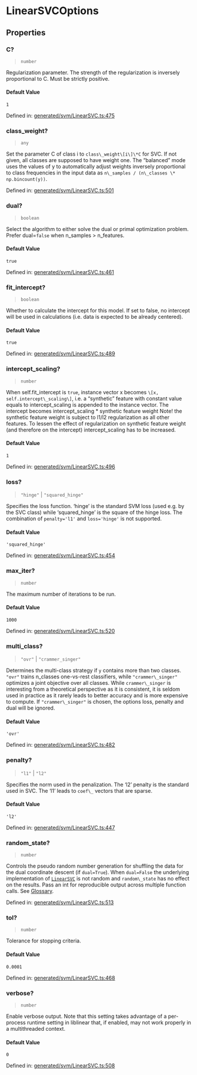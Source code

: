 # LinearSVCOptions

## Properties

### C?

> `number`

Regularization parameter. The strength of the regularization is inversely proportional to C. Must be strictly positive.

#### Default Value

`1`

Defined in:  [generated/svm/LinearSVC.ts:475](https://github.com/transitive-bullshit/scikit-learn-ts/blob/122b3c0/packages/sklearn/src/generated/svm/LinearSVC.ts#L475)

### class\_weight?

> `any`

Set the parameter C of class i to `class\_weight\[i\]\*C` for SVC. If not given, all classes are supposed to have weight one. The “balanced” mode uses the values of y to automatically adjust weights inversely proportional to class frequencies in the input data as `n\_samples / (n\_classes \* np.bincount(y))`.

Defined in:  [generated/svm/LinearSVC.ts:501](https://github.com/transitive-bullshit/scikit-learn-ts/blob/122b3c0/packages/sklearn/src/generated/svm/LinearSVC.ts#L501)

### dual?

> `boolean`

Select the algorithm to either solve the dual or primal optimization problem. Prefer dual=`false` when n\_samples > n\_features.

#### Default Value

`true`

Defined in:  [generated/svm/LinearSVC.ts:461](https://github.com/transitive-bullshit/scikit-learn-ts/blob/122b3c0/packages/sklearn/src/generated/svm/LinearSVC.ts#L461)

### fit\_intercept?

> `boolean`

Whether to calculate the intercept for this model. If set to false, no intercept will be used in calculations (i.e. data is expected to be already centered).

#### Default Value

`true`

Defined in:  [generated/svm/LinearSVC.ts:489](https://github.com/transitive-bullshit/scikit-learn-ts/blob/122b3c0/packages/sklearn/src/generated/svm/LinearSVC.ts#L489)

### intercept\_scaling?

> `number`

When self.fit\_intercept is `true`, instance vector x becomes `\[x, self.intercept\_scaling\]`, i.e. a “synthetic” feature with constant value equals to intercept\_scaling is appended to the instance vector. The intercept becomes intercept\_scaling \* synthetic feature weight Note! the synthetic feature weight is subject to l1/l2 regularization as all other features. To lessen the effect of regularization on synthetic feature weight (and therefore on the intercept) intercept\_scaling has to be increased.

#### Default Value

`1`

Defined in:  [generated/svm/LinearSVC.ts:496](https://github.com/transitive-bullshit/scikit-learn-ts/blob/122b3c0/packages/sklearn/src/generated/svm/LinearSVC.ts#L496)

### loss?

> `"hinge"` \| `"squared_hinge"`

Specifies the loss function. ‘hinge’ is the standard SVM loss (used e.g. by the SVC class) while ‘squared\_hinge’ is the square of the hinge loss. The combination of `penalty='l1'` and `loss='hinge'` is not supported.

#### Default Value

`'squared_hinge'`

Defined in:  [generated/svm/LinearSVC.ts:454](https://github.com/transitive-bullshit/scikit-learn-ts/blob/122b3c0/packages/sklearn/src/generated/svm/LinearSVC.ts#L454)

### max\_iter?

> `number`

The maximum number of iterations to be run.

#### Default Value

`1000`

Defined in:  [generated/svm/LinearSVC.ts:520](https://github.com/transitive-bullshit/scikit-learn-ts/blob/122b3c0/packages/sklearn/src/generated/svm/LinearSVC.ts#L520)

### multi\_class?

> `"ovr"` \| `"crammer_singer"`

Determines the multi-class strategy if `y` contains more than two classes. `"ovr"` trains n\_classes one-vs-rest classifiers, while `"crammer\_singer"` optimizes a joint objective over all classes. While `crammer\_singer` is interesting from a theoretical perspective as it is consistent, it is seldom used in practice as it rarely leads to better accuracy and is more expensive to compute. If `"crammer\_singer"` is chosen, the options loss, penalty and dual will be ignored.

#### Default Value

`'ovr'`

Defined in:  [generated/svm/LinearSVC.ts:482](https://github.com/transitive-bullshit/scikit-learn-ts/blob/122b3c0/packages/sklearn/src/generated/svm/LinearSVC.ts#L482)

### penalty?

> `"l1"` \| `"l2"`

Specifies the norm used in the penalization. The ‘l2’ penalty is the standard used in SVC. The ‘l1’ leads to `coef\_` vectors that are sparse.

#### Default Value

`'l2'`

Defined in:  [generated/svm/LinearSVC.ts:447](https://github.com/transitive-bullshit/scikit-learn-ts/blob/122b3c0/packages/sklearn/src/generated/svm/LinearSVC.ts#L447)

### random\_state?

> `number`

Controls the pseudo random number generation for shuffling the data for the dual coordinate descent (if `dual=True`). When `dual=False` the underlying implementation of [`LinearSVC`](#sklearn.svm.LinearSVC "sklearn.svm.LinearSVC") is not random and `random\_state` has no effect on the results. Pass an int for reproducible output across multiple function calls. See [Glossary](../../glossary.html#term-random_state).

Defined in:  [generated/svm/LinearSVC.ts:513](https://github.com/transitive-bullshit/scikit-learn-ts/blob/122b3c0/packages/sklearn/src/generated/svm/LinearSVC.ts#L513)

### tol?

> `number`

Tolerance for stopping criteria.

#### Default Value

`0.0001`

Defined in:  [generated/svm/LinearSVC.ts:468](https://github.com/transitive-bullshit/scikit-learn-ts/blob/122b3c0/packages/sklearn/src/generated/svm/LinearSVC.ts#L468)

### verbose?

> `number`

Enable verbose output. Note that this setting takes advantage of a per-process runtime setting in liblinear that, if enabled, may not work properly in a multithreaded context.

#### Default Value

`0`

Defined in:  [generated/svm/LinearSVC.ts:508](https://github.com/transitive-bullshit/scikit-learn-ts/blob/122b3c0/packages/sklearn/src/generated/svm/LinearSVC.ts#L508)
